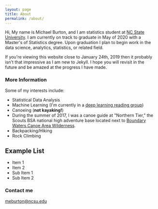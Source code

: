```yaml
---
layout: page
title: About
permalink: /about/
---
```


Hi, 
My name is Michael Burton, and I am statistics student at [NC State University](https://statistics.sciences.ncsu.edu/). I am currently on track to graduate in May of 2020 with a Master's of Statistics degree. Upon graduation I plan to begin work in the data science, analytics, statistics, or related field. 

If you're viewing this website close to January 24th, 2019 then it probably isn't that impressive as I am new to Jekyll. I hope you will revisit in the future and be amazed at the progress I have made.



### More Information

Some of my interests include:
* Statistical Data Analysis
* Machine Learning (I'm currently in a [deep learning reading group](https://github.com/AlvinSheng/SLG-Deep-Learning))
* Canoeing (**not kayaking!**)
 * During the summer of 2017, I was a canoe guide at "Northern Tier," the Scouts BSA national high adventure base located next to [Boundary Waters Canoe Area Wilderness](https://www.fs.usda.gov/detail/superior/specialplaces/?cid=fseprd555184).
* Backpacking/Hiking
* Rock Climbing

## Example List
* Item 1
* Item 2
 * Sub Item 1
 * Sub Item 2

### Contact me

[meburton@ncsu.edu](mailto:meburton@ncsu.edu)
